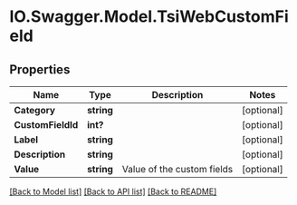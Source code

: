 # IO.Swagger.Model.TsiWebCustomField
## Properties

Name | Type | Description | Notes
------------ | ------------- | ------------- | -------------
**Category** | **string** |  | [optional] 
**CustomFieldId** | **int?** |  | [optional] 
**Label** | **string** |  | [optional] 
**Description** | **string** |  | [optional] 
**Value** | **string** | Value of the custom fields | [optional] 

[[Back to Model list]](../README.md#documentation-for-models) [[Back to API list]](../README.md#documentation-for-api-endpoints) [[Back to README]](../README.md)

